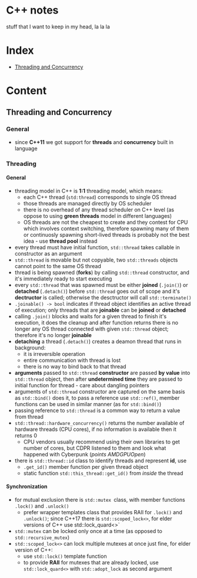 # C++ notes
stuff that I want to keep in my head, la la la


# Index
- [Threading and Concurrency](#threading-and-concurrency)

# Content
## Threading and Concurrency
### General
* since **C++11** we got support for **threads** and **concurrency** built in language
  
### Threading
#### General
* threading model in C++ is **1:1** threading model, which means: 
  * each C++ thread (`std:thread`) corresponds to single OS thread
  * those threads are managed directly by OS scheduler
  * there is no overhead of any thread scheduler on C++ level (as oppose to using **green threads** model in different languages)
  * OS threads are not the cheapest to create and they contest for CPU which involves context switching, therefore spawning many of them or continuosly spawning short-lived threads is probably not the best idea - use **thread pool** instead
* every thread must have initial function, `std::thread` takes callable in constructor as an argument
* `std::thread` is movable but not copyable, two `std::threads` objects cannot point to the same OS thread
* thread is being spawned (**forks**) by calling `std::thread` constructor, and it's immediately ready to start executing
* every `std::thread` that was spawned must be either **joined** (`.join()`) or **detached** (`.detach()`) before `std::thread` goes out of scope and it's **dectructor** is called; otherwise the desctructor will call `std::terminate()`
* `.joinable() -> bool` indicates if thread object identifies an active thread of execution; only threads that are **joinable** can be **joined** or **detached**
* calling `.join()` blocks and waits for a given thread to finish it's execution, it does the cleanup and after function returns there is no longer any OS thread connected with given `std::thread` object; therefore it's no longer **joinable**
* **detaching** a thread (`.detach()`) creates a deamon thread that runs in background: 
  * it is irreversible operation 
  * entire communication with thread is lost
  * there is no way to bind back to that thread
* **arguments** passed to `std::thread` **constructor** are passed **by value** into `std::thread` object, then after **undetermined time** they are passed to initial function for thread - care about dangling pointers
* arguments of `std::thread` constructor are captured on the same basis as `std::bind()` does it, to pass a reference use `std::ref()`, member functions can be used in similar manner (as for `std::bind()`)
* passing reference to `std::thread` is a common way to return a value from thread
* `std::thread::hardware_concurrency()` returns the number available of hardware threads (CPU cores), if no information is available then it returns 0
  * CPU vendors usually recommend using their own libraries to get number of cores, but CDPR listened to them and look what happened with Cyberpunk (*points AMDGPUOpen*)
* there is `std::thread::id` class to identify threads and represent **id**, use
  * `.get_id()` member function per given thread object
  * static function `std::this_thread::get_id()` from *inside* the thread
#### Synchronization
* for mutual exclusion there is `std::mutex `class, with member functions `.lock()` and `.unlock()` 
  * prefer wrapper templates class that provides RAII for `.lock()` and `.unlock()`; since C++17 there is `std::scoped_lock<>`, for elder versions of C++ use std::lock_quard<>`
* `std::mutex` can be locked only once at a time (as opposed to `std::recursive_mutex`)
* `std::scoped_lock<>` can lock multiple mutexes at once just fine, for elder version of C++:
    * use `std::lock()` template function
    * to provide **RAII** for mutexes that are already locked, use `std::lock_quard<>` with `std::adopt_lock` as second argument
